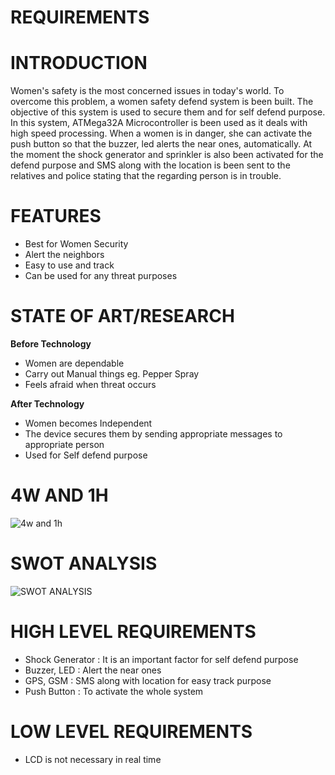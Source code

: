 # **REQUIREMENTS**
# **INTRODUCTION**
Women's safety is the most concerned issues in today's world. To overcome this problem, a women safety defend system is been built. The objective of this system is used to secure them and for self defend purpose. In this system, ATMega32A Microcontroller is been used as it deals with high speed processing. When a women is in danger, she can activate the push button so that the buzzer, led alerts the near ones, automatically. At the moment the shock generator and sprinkler is also been activated for the defend purpose and SMS along with the location is been sent to the relatives and police stating that the regarding person is in trouble.
# **FEATURES**
- Best for Women Security
- Alert the neighbors
- Easy to use and track
- Can be used for any threat purposes
# **STATE OF ART/RESEARCH**
**Before Technology**
- Women are dependable 
- Carry out Manual things eg. Pepper Spray
- Feels afraid when threat occurs

**After Technology**
- Women becomes Independent
- The device secures them by sending appropriate messages to appropriate person
- Used for Self defend purpose
# **4W AND 1H**
![4w and 1h](https://user-images.githubusercontent.com/94182282/142768332-502ffa68-b541-4f2c-bda4-a78a5590d303.png)
# **SWOT ANALYSIS**
![SWOT ANALYSIS](https://user-images.githubusercontent.com/94182282/142774365-d8acf0b3-2ad6-403b-9f74-ce9cc142e2e0.png)
# **HIGH LEVEL REQUIREMENTS**
- Shock Generator : It is an important factor for self defend purpose
- Buzzer, LED : Alert the near ones 
- GPS, GSM : SMS along with location for easy track purpose
- Push Button : To activate the whole system
# **LOW LEVEL REQUIREMENTS**
- LCD is not necessary in real time


